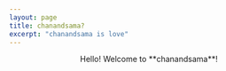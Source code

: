 ```yaml
---
layout: page
title: chanandsama?
excerpt: "chanandsama is love"
---
```

<center>
Hello! 
Welcome to **chanandsama**!

